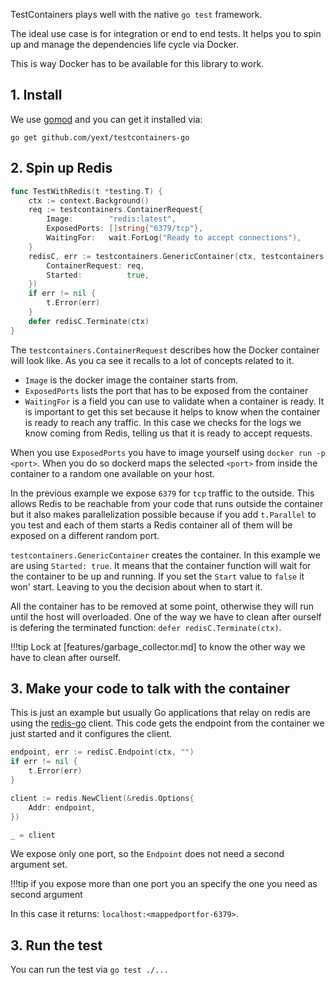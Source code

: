 TestContainers plays well with the native `go test` framework.

The ideal use case is for integration or end to end tests. It helps you to spin
up and manage the dependencies life cycle via Docker.

This is way Docker has to be available for this library to work.

## 1. Install

We use [gomod](https://blog.golang.org/using-go-modules) and you can get it installed via:

```
go get github.com/yext/testcontainers-go
```

## 2. Spin up Redis

```go
func TestWithRedis(t *testing.T) {
	ctx := context.Background()
	req := testcontainers.ContainerRequest{
		Image:        "redis:latest",
		ExposedPorts: []string{"6379/tcp"},
		WaitingFor:   wait.ForLog("Ready to accept connections"),
	}
	redisC, err := testcontainers.GenericContainer(ctx, testcontainers.GenericContainerRequest{
		ContainerRequest: req,
		Started:          true,
	})
	if err != nil {
		t.Error(err)
	}
	defer redisC.Terminate(ctx)
}
```

The `testcontainers.ContainerRequest` describes how the Docker container will
look like. As you ca see it recalls to a lot of concepts related to it.

* `Image` is the docker image the container starts from.
* `ExposedPorts` lists the port that has to be exposed from the container
* `WaitingFor` is a field you can use to validate when a container is ready. It
  is important to get this set because it helps to know when the container is
  ready to reach any traffic. In this case we checks for the logs we know coming
  from Redis, telling us that it is ready to accept requests.

When you use `ExposedPorts` you have to image yourself using `docker run -p
<port>`.  When you do so dockerd maps the selected `<port>` from inside the
container to a random one available on your host.

In the previous example we expose `6379` for `tcp` traffic to the outside. This
allows Redis to be reachable from your code that runs outside the container but
it also makes parallelization possible because if you add `t.Parallel` to you
test and each of them starts a Redis container all of them will be exposed on a
different random port.

`testcontainers.GenericContainer` creates the container. In this example we are
using `Started: true`. It means that the container function will wait for the
container to be up and running. If you set the `Start` value to `false` it won'
start. Leaving to you the decision about when to start it.

All the container has to be removed at some point, otherwise they will run until
the host will overloaded. One of the way we have to clean after ourself is
defering the terminated function: `defer redisC.Terminate(ctx)`.

!!!tip
    Lock at [features/garbage_collector.md] to know the other way we have to
    clean after ourself.

## 3. Make your code to talk with the container

This is just an example but usually Go applications that relay on redis are
using the [redis-go](https://github.com/go-redis/redis) client. This code gets the endpoint from the container we
just started and it configures the client.

```go
endpoint, err := redisC.Endpoint(ctx, "")
if err != nil {
    t.Error(err)
}

client := redis.NewClient(&redis.Options{
    Addr: endpoint,
})

_ = client
```

We expose only one port, so the `Endpoint` does not need a second argument set.

!!!tip
    if you expose more than one port you an specify the one you need as second
    argument

In this case it returns: `localhost:<mappedportfor-6379>`.

## 3. Run the test

You can run the test via `go test ./...`
